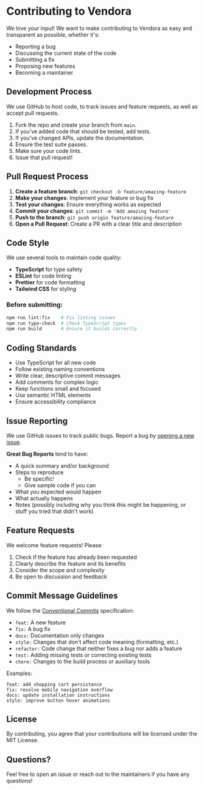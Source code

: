 # Contributing to Vendora

We love your input! We want to make contributing to Vendora as easy and transparent as possible, whether it's:

- Reporting a bug
- Discussing the current state of the code
- Submitting a fix
- Proposing new features
- Becoming a maintainer

## Development Process

We use GitHub to host code, to track issues and feature requests, as well as accept pull requests.

1. Fork the repo and create your branch from `main`.
2. If you've added code that should be tested, add tests.
3. If you've changed APIs, update the documentation.
4. Ensure the test suite passes.
5. Make sure your code lints.
6. Issue that pull request!

## Pull Request Process

1. **Create a feature branch**: `git checkout -b feature/amazing-feature`
2. **Make your changes**: Implement your feature or bug fix
3. **Test your changes**: Ensure everything works as expected
4. **Commit your changes**: `git commit -m 'Add amazing feature'`
5. **Push to the branch**: `git push origin feature/amazing-feature`
6. **Open a Pull Request**: Create a PR with a clear title and description

## Code Style

We use several tools to maintain code quality:

- **TypeScript** for type safety
- **ESLint** for code linting
- **Prettier** for code formatting
- **Tailwind CSS** for styling

### Before submitting:

```bash
npm run lint:fix    # Fix linting issues
npm run type-check  # Check TypeScript types
npm run build       # Ensure it builds correctly
```

## Coding Standards

- Use TypeScript for all new code
- Follow existing naming conventions
- Write clear, descriptive commit messages
- Add comments for complex logic
- Keep functions small and focused
- Use semantic HTML elements
- Ensure accessibility compliance

## Issue Reporting

We use GitHub issues to track public bugs. Report a bug by [opening a new issue](https://github.com/yourusername/vendora-ecommerce/issues).

**Great Bug Reports** tend to have:

- A quick summary and/or background
- Steps to reproduce
  - Be specific!
  - Give sample code if you can
- What you expected would happen
- What actually happens
- Notes (possibly including why you think this might be happening, or stuff you tried that didn't work)

## Feature Requests

We welcome feature requests! Please:

1. Check if the feature has already been requested
2. Clearly describe the feature and its benefits
3. Consider the scope and complexity
4. Be open to discussion and feedback

## Commit Message Guidelines

We follow the [Conventional Commits](https://www.conventionalcommits.org/) specification:

- `feat:` A new feature
- `fix:` A bug fix
- `docs:` Documentation only changes
- `style:` Changes that don't affect code meaning (formatting, etc.)
- `refactor:` Code change that neither fixes a bug nor adds a feature
- `test:` Adding missing tests or correcting existing tests
- `chore:` Changes to the build process or auxiliary tools

Examples:
```
feat: add shopping cart persistence
fix: resolve mobile navigation overflow
docs: update installation instructions
style: improve button hover animations
```

## License

By contributing, you agree that your contributions will be licensed under the MIT License.

## Questions?

Feel free to open an issue or reach out to the maintainers if you have any questions!